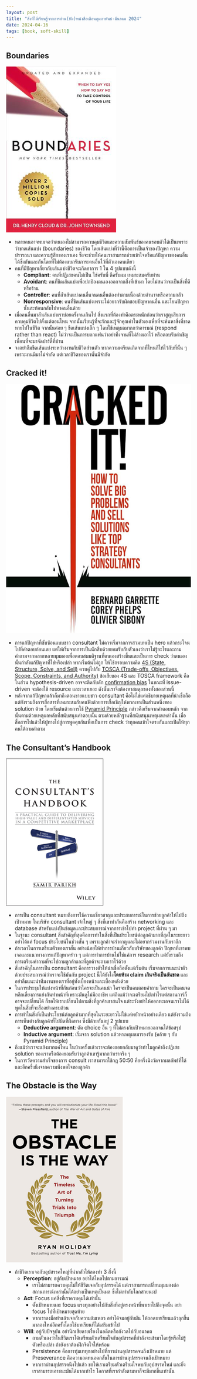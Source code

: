 ```yaml
---
layout: post
title: "สิ่งที่ได้เรียนรู้จากการอ่าน(ฟัง)หนังสือเดือนกุมภาพันธ์-มีนาคม 2024"
date: 2024-04-16
tags: [book, soft-skill]
---
```


## Boundaries
![Boundaries](/assets/2024-04-16/2024-04-16-boundaries.jpeg)

- หลายคนอาจพบเจอว่าตนเองไม่สามารถควบคุมชีวิตและความสัมพันธ์ของคนรอบตัวได้เป็นเพราะว่าขาดเส้นแบ่ง (boundaries) ของชีวิต โดยเส้นแบ่งที่ว่านี้คือการเป็นเจ้าของปัญหา ความปรารถนา และความรู้สึกของเราเอง ซึ่งจะช่วยให้คนเราสามารถช่วยเข้าใจหรือแก้ปัญหาของคนอื่นได้ซึ่งกันและกันโดยที่ไม่ต้องแบกรับภาระคนอื่นไว้ที่ตัวเองคนเดียว
- คนที่มีปัญหาเกี่ยวกับเส้นแบ่งชีวิตจะเกิดอาการ 1 ใน 4 รูปแบบดังนี้
  - **Compliant**: คนที่ปฏิเสธคนไม่เป็น ใช่ครับพี่ ดีครับผม เหมาะสมครับท่าน
  - **Avoidant**: คนที่ขีดเส้นแบ่งเพื่อปกป้องตนเองออกจากสิ่งที่เข้ามา โดยไม่สนว่าจะเป็นสิ่งที่ดีหรือร้าน
  - **Controller**: คนที่ล้ำเส้นแบ่งคนอื่นจนคนอื่นต้องทำตามเนื่องด้วยอำนาจหรือความกลัว
  - **Nonresponsive**: คนที่ขีดเส้นแบ่งเพราะไม่อยากรับผิดชอบปัญหาคนอื่น และโยนปัญหานั้นสะท้อนกลับไปหาคนอื่นด้วย
- เมื่อคนอื่นมาล้ำเส้นแบ่งเราบ่อยครั้งจนเกินไป สิ่งแรกที่ต้องทำคือตระหนักก่อนว่าเราสูญเสียการควบคุมชีวิตไปตั้งแต่ตอนไหน จากนั้นเรียนรู้ที่จะรักและรู้จักคุณค่าในตัวเองเพื่อที่จะค้นหาสิ่งที่ขาดหายไปในชีวิต จากนั้นค่อย ๆ ขีดเส้นแบ่งเล็ก ๆ โดบใช้เหตุผลมากกว่าอารมณ์ (respond rather than react) ไม่ว่าจะเป็นการบอกแฟนว่าอย่าทิ้งจานที่ไม่ล้างเอาไว้ หรือตอบรับคำเชิญเพื่อนที่จะมาจัดปาร์ตี้ที่บ้าน
- จงอย่าลืมขีดเส้นแบ่งระหว่างงานกับชีวิตส่วนตัว หากความเครียดเกิดจากที่ไหนก็ให้ไว้กับที่นั้น ๆ เพราะงานมีมาไม่จำกัด แต่เวลาชีวิตของเรานั้นมีจำกัด

## Cracked it!
![Cracked it](/assets/2024-04-16/2024-04-16-cracked-it.jpeg)

- การแก้ปัญหาที่ซับซ้อนแบบชาว consultant ไม่ควรเริ่มจากการสวมบทเป็น hero แล้วกระโจนไปที่คำตอบก่อนเลย แต่ให้เริ่มจากการเป็นนักสืบด้วยยอมรับกับตัวเองว่าเราไม่รู้อะไรและถามคำถามจากหลากหลายมุมมองเพื่อตอบสมมติฐานที่ตนเองสร้างขึ้นและเป็นการ check ว่าตนเองนั้นกำลังแก้ปัญหาที่ใช่หรือเปล่า หากเริ่มต้นไม่ถูก ให้ใช้กรอบความคิด [4S (State, Structure, Solve, and Sell)](https://www.slideshare.net/business901/4s-framework-state-structure-solve-sell) ควบคู่ไปกับ [TOSCA (Trade-offs, Objectives, Scope, Constraints, and Authority)](https://coggle.it/diagram/YPq8nCqjICE1PgvJ/t/tosca) ข้อเสียของ 4S และ TOSCA framework คือในส่วน hypothesis-driven อาจจะติดกับดัก [confirmation bias](https://en.wikipedia.org/wiki/Confirmation_bias) ในขณะที่ issue-driven จะต้องใช้ resource และเวลาเยอะ ดังนั้นเราจึงต้องหาสมดุลของทั้งสองส่วนนี้
- หลังจากแก้ปัญหาแล้วก็มาถึงตอนขายแบบชาว consultant คือไม่ใช่แค่อธิบายเหตุผลที่น่าเชื่อถือ แต่ยังรวมถึงการสื่อสารที่เหมาะสมกับคนฟังด้วยการเชื้อเชิญให้พวกเขาเป็นส่วนหนึ่งของ solution ด้วย โดยเริ่มต้นด้วยการใช้ [Pyramid Principle](https://managementconsulted.com/pyramid-principle/) กล่าวคือเริ่มจากคำตอบหลัก จากนั้นตามด้วยเหตุผลหลักที่สนับสนุนคำตอบนั้น ตามด้วยหลักฐานที่สนับสนุนเหตุผลเหล่านั้น เมื่อสื่อสารไปแล้วให้ปูทางไปสู่การพูดคุยกันเพื่อเป็นการ check ว่าทุกคนเข้าใจตรงกันและเปิดให้ทุกคนได้ถามคำถาม

## The Consultant’s Handbook
![The Consultant’s Handbook](/assets/2024-04-16/2024-04-16-the-consultant-handbook.jpeg)

- การเป็น consultant หมายถึงการใช้ความเชี่ยวชาญและประสบการณ์ในการช่วยลูกค้าให้ไปถึงเป้าหมาย ในบริษัท consultant เจ้าใหญ่ ๆ สิ่งที่เขาทำกันคือสร้าง networking และ database สำหรับแบ่งปันข้อมูลและประสบการณ์จากการเข้าไปทำ project ที่ผ่าน ๆ มา
- ในฐานะ consultant สิ่งสำคัญที่สุดคือการทำในสิ่งที่เป็นประโยชน์ต่อลูกค้ามากที่สุดในระยะยาว อย่าได้แค่ focus ประโยชน์ในช่วงสั้น ๆ เพราะลูกค้าจะรำคาญและไม่อยากร่วมงานกับเราอีก
- ถ้าเวลาในการเตรียมตัวของเราสั้น อย่างน้อยให้ทำการบ้านเกี่ยวกับบริษัทของลูกค้า ปัญหาที่เขาพบเจอและแนวทางการแก้ปัญหาคร่าว ๆ แต่การทำการบ้านไม่ใช่แค่การ research แต่ยังรวมถึงการเตรียมคำถามที่จะไปถามลูกค้าและที่ลูกค้าจะถามเราไว้ด้วย
- สิ่งสำคัญในการเป็น consultant คือการวางตัวให้น่าเชื่อถือตั้งแต่เริ่มต้น เริ่มจากการแนะนำตัวด้วยประสบการณ์ว่าเราจะใช้มันกับ project นี้ได้ยังไง**โดยห้าม claim เกินจริงเป็นอันขาด** และอย่าลืมแนะนำทีมงานของเราที่อยู่ทั้งเบื้องหน้าและเบื้องหลังด้วย
- ในการประชุมให้แบ่งหน้าที่กันก่อนว่าใครจะเป็นคนนำ ใครจะเป็นคนตอบคำถาม ใครจะเป็นคนจด หลีกเลี่ยงการแย่งกันทำหน้าที่เพราะมันดูไม่มืออาชีพ แต่ถึงแม้ว่าจะเตรียมไปเท่าไรแต่สถานการ์ก็อาจจะเปลี่ยนได้ ก็ขอให้เราเปลี่ยนไปตามสิ่งที่ลูกค้าเขาสนใจ แต่ระวังอย่าให้ออกทะเลจนเราไม่ได้พูดในสิ่งที่จะสื่ออย่างครบถ้วน
- การทำในสิ่งที่เป็นประโยชน์ต่อลูกค้ามากที่สุดในระยะยาวไม่ใช่แค่พยักหน้าอย่างเดียว แต่ยังรวมถึงการเห็นต่างกับลูกค้าที่ไปผิดที่ผิดทาง ซึ่งมีด้วยกันอยู่ 2 รูปแบบ
  - **Deductive argument**: ตัด choice อื่น ๆ ที่ไม่ตรงกับเป้าหมายออกจนได้ข้อสรุป
  - **Inductive argument**: เริ่มจาก solution แล้วหาเหตุผลมารองรับ (คล้าย ๆ กับ Pyramid Principle)
- ถึงแม้ว่าเราจะแย้งมากแค่ไหน ในบ้างครั้งแล้วเราจะต้องถอยกลับมาดูว่าทำไมลูกค้าถึงปฏิเสธ solution ของเราหรือต้องยอมรับว่าลูกค้าเขารู้มากกว่าเราจริง ๆ
- ในการวัดความสำเร็จของการ consult เราสามารถใช้กฎ 50:50 คือครึ่งนึงวัดจากผลลัพธ์ที่ได้และอีกครึ่งนึงจากความพึงพอใจของลูกค้า

## The Obstacle is the Way
![ The Obstacle is the Way](/assets/2024-04-16/2024-04-16-the-obstacle-is-the-way.jpeg)

- ถ้าชีวิตเราเจอกับอุปสรรคใหญ่ที่น่ากลัวให้ลองทำ 3 สิ่งนี้
  - **Perception**: อยู่กับเป้าหมาย อย่าได้ไหลไปตามอารมณ์
    - เราไม่สามารถควบคุมไม่ให้ชีวิตเจอกับอุปสรรคได้ แต่เราสามารถเปลี่ยนมุมมองต่อสถานการณ์เหล่านั้นได้อย่างเป็นเหตุเป็นผล ซึ่งไม่เท่ากับโลกสวยนะป
  - **Act**: Focus แค่สิ่งที่เราควบคุมได้เท่านั้น
    - ตั้งเป้าหมายและ focus แรงทุกอย่างไปกับสิ่งที่อยู่ตรงหน้าที่พาเราไปถึงจุดนั้น อย่า focus ไปที่เป้าหมายสุดท้าย
    - หากเราลงมือทำแล้วเจอกับความล้มเหลว อย่าได้จมอยู่กับมัน ให้ถอดบทเรียนแล้วลุกขึ้นมาลองใหม่อีกครั้งโดยใช้บทเรียนที่ได้เสริมเข้าไป
  - **Will**: อยู่กับปัจจุบัน อย่านึกเสียดายเรื่องในอดีตหรือกังวลไปกับอนาคต
    - ถามตัวเองว่าในชีวิตเราได้เตรียมตัวเตรียมใจกับอุปสรรคที่กำลังจะเข้ามาโดยรู้หรือไม่รู้ตัวหรือเปล่า ถ้ายังเราต้องฝึกจิตใจให้พร้อม
    - Persistence คือการทุ่มเททุกอย่างไปที่การผ่านอุปสรรคจนถึงเป้าหมาย แต่ Preseverance คือความอดทนอดกลั้นในการผ่านอุปสรรคจนถึงเป้าหมาย
    - หากเราผ่านอุปสรรคนึงไปแล้ว ขอให้เราเตรียมตัวเตรียมใจพบกับอุปสรรคใหม่ และยิ่งเราสามารถเอาชนะมันได้มากเท่าไร โอกาสที่เรากำลังตามหาก็จะมีมากขึ้นเท่านั้น